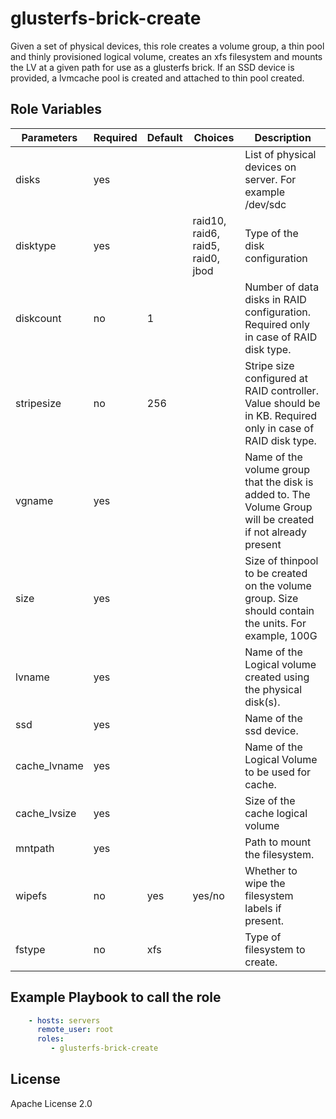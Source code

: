 glusterfs-brick-create
=========

Given a set of physical devices, this role creates a volume group, a thin pool and thinly provisioned logical volume, creates an xfs filesystem and mounts the LV at a given path for use as a glusterfs brick. If an SSD device is provided, a lvmcache pool is created and attached to thin pool created.


Role Variables
--------------

| Parameters        | Required | Default | Choices  | Description |
| ----------------- | -------- | ------- | --------------------------------  | ----------- |
| disks             | yes      |         |          | List of physical devices on server. For example /dev/sdc
| disktype          | yes      |         | raid10, raid6, raid5, raid0, jbod | Type of the disk configuration
| diskcount         | no       | 1       |          | Number of data disks in RAID configuration. Required only in case of RAID disk type.
| stripesize        | no       | 256     |          | Stripe size configured at RAID controller. Value should be in KB. Required only in case of RAID disk type.
| vgname            | yes      |         |          | Name of the volume group that the disk is added to. The Volume Group will be created if not already present
| size              | yes      |         |          | Size of thinpool to be created on the volume group. Size should contain the units. For example, 100G
| lvname            | yes      |         |          | Name of the Logical volume created using the physical disk(s).
| ssd               | yes      |         |          | Name of the ssd device.
| cache_lvname      | yes      |         |          | Name of the Logical Volume to be used for cache.
| cache_lvsize      | yes      |         |          | Size of the cache logical volume
| mntpath           | yes      |         |          | Path to mount the filesystem.
| wipefs            | no       | yes     | yes/no   | Whether to wipe the filesystem labels if present.
| fstype            | no       | xfs     |          | Type of filesystem to create.



Example Playbook to call the role
---------------------------------

```yaml
    - hosts: servers
      remote_user: root
      roles:
         - glusterfs-brick-create
```

License
-------

Apache License 2.0
